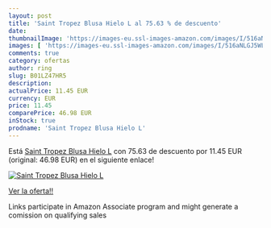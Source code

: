 ```yaml
---
layout: post
title: 'Saint Tropez Blusa Hielo L al 75.63 % de descuento'
date: 
thumbnailImage: 'https://images-eu.ssl-images-amazon.com/images/I/516aNLGJ5WL._SL200_.jpg'
images: [ 'https://images-eu.ssl-images-amazon.com/images/I/516aNLGJ5WL._SL200_.jpg' ]
comments: true
category: ofertas
author: ring
slug: B01LZ47HR5
description:
actualPrice: 11.45 EUR
currency: EUR
price: 11.45
comparePrice: 46.98 EUR
inStock: true
prodname: 'Saint Tropez Blusa Hielo L'
---
```


Está [Saint Tropez Blusa Hielo L](https://www.amazon.es/dp/B01LZ47HR5/?tag=tolees-21) con 75.63 de descuento por 11.45 EUR (original: 46.98 EUR) en el siguiente enlace!

[![Saint Tropez Blusa Hielo L](https://images-eu.ssl-images-amazon.com/images/I/516aNLGJ5WL._SL200_.jpg)](https://www.amazon.es/dp/B01LZ47HR5/?tag=tolees-21)

[Ver la oferta!!](https://www.amazon.es/dp/B01LZ47HR5/?tag=tolees-21)

Links participate in Amazon Associate program and might generate a comission on qualifying sales


